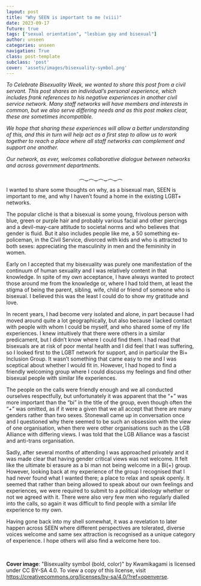 ```yaml
---
layout: post
title: "Why SEEN is important to me (viii)"
date: 2023-09-17
future: true
tags: ["sexual orientation", "lesbian gay and bisexual"]
author: unseen
categories: unseen
navigation: True
class: post-template
subclass: 'post'
cover: 'assets/images/bisexuality-symbol.png'
---
```


_To Celebrate Bisexuality Week, we wanted to share this post from a civil servant. This post shares an individual’s personal experience, which includes frank references to his negative experiences in another civil service network.  Many staff networks will have members and interests in common, but we also serve differing needs and as this post makes clear, these are sometimes incompatible._

_We hope that sharing these experiences will allow a better understanding of this, and this in turn will help act as a first step to allow us to work together to reach a place where all staff networks can complement and support one another._

_Our network, as ever, welcomes collaborative dialogue between networks and across government departments._

<p style="text-align: center;">︵‿︵‿︵‿︵‿︵</p>

I wanted to share some thoughts on why, as a bisexual man, SEEN is important to me, and why I haven’t found a home in the existing LGBT+ networks.

The popular cliché is that a bisexual is some young, frivolous person with blue, green or purple hair and probably various facial and other piercings and a devil-may-care attitude to societal norms and who believes that gender is fluid.  But it also includes people like me, a 50 something ex-policeman, in the Civil Service, divorced with kids and who is attracted to both sexes: appreciating the masculinity in men and the femininity in women.

Early on I accepted that my bisexuality was purely one manifestation of the continuum of human sexuality and I was relatively content in that knowledge. In spite of my own acceptance, I have always wanted to protect those around me from the knowledge or, where I had told them, at least the stigma of being the parent, sibling, wife, child or friend of someone who is bisexual. I believed this was the least I could do to show my gratitude and love.

In recent years, I had become very isolated and alone, in part because I had moved around quite a lot geographically, but also because I lacked contact with people with whom I could be myself, and who shared some of my life experiences. I knew intuitively that there were others in a similar predicament, but I didn’t know where I could find them. I had read that bisexuals are at risk of poor mental health and I did feel that I was suffering, so I looked first to the LGBT network for support, and in particular the Bi+ Inclusion Group. It wasn’t something that came easy to me and I was sceptical about whether I would fit in. However, I had hoped to find a friendly welcoming group where I could discuss my feelings and find other bisexual people with similar life experiences.

The people on the calls were friendly enough and we all conducted ourselves respectfully, but unfortunately it was apparent that the “+” was more important than the “bi” in the title of the group, even though often the “+” was omitted, as if it were a given that we all accept that there are many genders rather than two sexes. Stonewall came up in conversation once and I questioned why there seemed to be such an obsession with the view of one organisation, when there were other organisations such as the LGB Alliance with differing views. I was told that the LGB Alliance was a fascist and anti-trans organisation.

Sadly, after several months of attending I was approached privately and it was made clear that having gender critical views was not welcome. It felt like the ultimate bi erasure as a bi man not being welcome in a Bi(+) group. However, looking back at my experience of the group I recognised that I had never found what I wanted there; a place to relax and speak openly. It seemed that rather than being allowed to speak about our own feelings and experiences, we were required to submit to a political ideology whether or not we agreed with it. There were also very few men who regularly dialled into the calls, so again it was difficult to find people with a similar life experience to my own.

Having gone back into my shell somewhat, it was a revelation to later happen across SEEN where different perspectives are tolerated, diverse voices welcome and same sex attraction is recognised as a unique category of experience.  I hope others will also find a welcome here too.

&nbsp;

**Cover image**:  "Bisexuality symbol (bold, color)" by Kwamikagami is licensed under CC BY-SA 4.0. To view a copy of this license, visit https://creativecommons.org/licenses/by-sa/4.0/?ref=openverse. 

